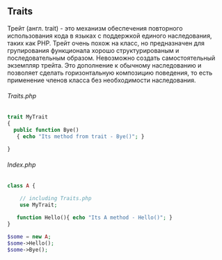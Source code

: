 ## Traits
Трейт (англ. trait) - это механизм обеспечения повторного использования кода в языках с поддержкой единого наследования, 
таких как PHP. Трейт очень похож на класс, но предназначен для групирования функционала хорошо структурированым и
последовательным образом. Невозможно создать самостоятельный экземпляр трейта. Это дополнение к обычному наследованию 
и позволяет сделать горизонтальную композицию поведения, то есть применение членов класса без необходимости наследования. 

###### Traits.php
```php
trait MyTrait
{
  public function Bye()
   { echo "Its method from trait - Bye()"; }

}
```


###### Index.php
```php
class A {
    
    // including Traits.php
    use MyTrait;

   function Hello(){ echo "Its A method - Hello()"; }
}

$some = new A;
$some->Hello();
$some->Bye();

```
